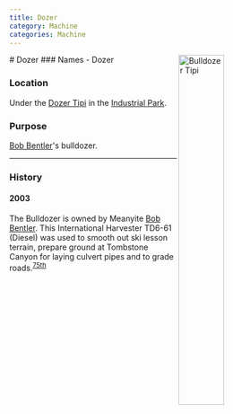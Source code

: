 ```yaml
---
title: Dozer
category: Machine
categories: Machine
---
```

<img src="/img/2020-Dozer-Tipi.jpeg" style="width: 40%;" alt="Bulldozer Tipi" align="right">
# Dozer
### Names
- Dozer

### Location
Under the [Dozer Tipi](/Building/Dozer-Tipi) in the [Industrial Park](Industrial-Park).

### Purpose
[Bob Bentler](/Person/Bob-Bentler)'s bulldozer.

---
### History

#### 2003

The Bulldozer is owned by Meanyite [Bob Bentler](/Person/Bob-Bentler). This International Harvester TD6-61 (Diesel) was used to smooth out ski lesson terrain, prepare ground at Tombstone Canyon for laying culvert pipes and to grade roads.<sup>[75th][]</sup>


[75th]: /Event/Anniversary#75th
